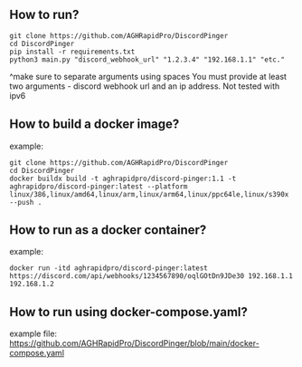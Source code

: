 ## **How to run?**
```
git clone https://github.com/AGHRapidPro/DiscordPinger
cd DiscordPinger
pip install -r requirements.txt
python3 main.py "discord_webhook_url" "1.2.3.4" "192.168.1.1" "etc."
```
^make sure to separate arguments using spaces
You must provide at least two arguments - discord webhook url and an ip address.
Not tested with ipv6

## **How to build a docker image?**
example:
```
git clone https://github.com/AGHRapidPro/DiscordPinger
cd DiscordPinger
docker buildx build -t aghrapidpro/discord-pinger:1.1 -t aghrapidpro/discord-pinger:latest --platform linux/386,linux/amd64,linux/arm,linux/arm64,linux/ppc64le,linux/s390x --push .
```

## **How to run as a docker container?**
example:
```
docker run -itd aghrapidpro/discord-pinger:latest https://discord.com/api/webhooks/1234567890/oqlGOtDn9JDe30 192.168.1.1 192.168.1.2
```
## **How to run using docker-compose.yaml?**
example file:
https://github.com/AGHRapidPro/DiscordPinger/blob/main/docker-compose.yaml
